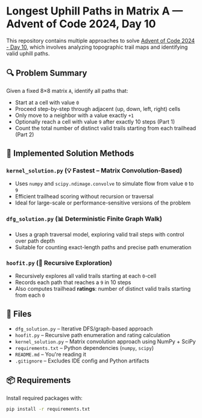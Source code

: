 # Longest Uphill Paths in Matrix A — Advent of Code 2024, Day 10

This repository contains multiple approaches to solve [Advent of Code 2024 - Day 10](https://adventofcode.com/2024/day/10), which involves analyzing topographic trail maps and identifying valid uphill paths.

## 🔍 Problem Summary

Given a fixed 8×8 matrix `A`, identify all paths that:

- Start at a cell with value `0`
- Proceed step-by-step through adjacent (up, down, left, right) cells
- Only move to a neighbor with a value exactly `+1`
- Optionally reach a cell with value `9` after exactly 10 steps (Part 1)
- Count the total number of distinct valid trails starting from each trailhead (Part 2)

## 🧠 Implemented Solution Methods

### `kernel_solution.py` (💡 Fastest – Matrix Convolution-Based)

- Uses `numpy` and `scipy.ndimage.convolve` to simulate flow from value `0` to `9`
- Efficient trailhead scoring without recursion or traversal
- Ideal for large-scale or performance-sensitive versions of the problem

### `dfg_solution.py` (📊 Deterministic Finite Graph Walk)

- Uses a graph traversal model, exploring valid trail steps with control over path depth
- Suitable for counting exact-length paths and precise path enumeration

### `hoofit.py` (🧵 Recursive Exploration)

- Recursively explores all valid trails starting at each `0`-cell
- Records each path that reaches a `9` in 10 steps
- Also computes trailhead **ratings**: number of distinct valid trails starting from each `0`

## 📁 Files

- `dfg_solution.py` – Iterative DFS/graph-based approach
- `hoofit.py` – Recursive path enumeration and rating calculation
- `kernel_solution.py` – Matrix convolution approach using NumPy + SciPy
- `requirements.txt` – Python dependencies (`numpy`, `scipy`)
- `README.md` – You're reading it
- `.gitignore` – Excludes IDE config and Python artifacts

## 📦 Requirements

Install required packages with:

```bash
pip install -r requirements.txt
